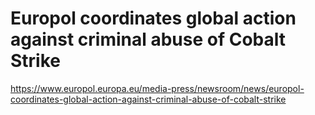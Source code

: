 # Europol coordinates global action against criminal abuse of Cobalt Strike
https://www.europol.europa.eu/media-press/newsroom/news/europol-coordinates-global-action-against-criminal-abuse-of-cobalt-strike